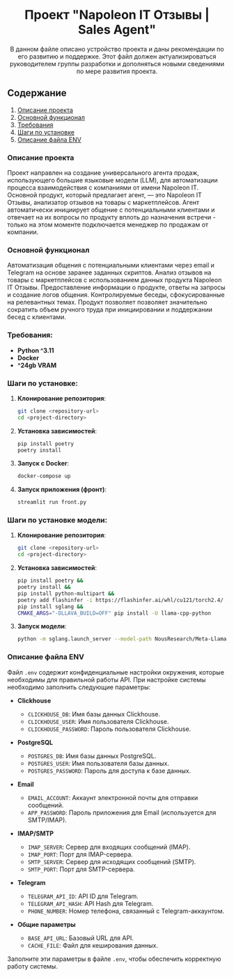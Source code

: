 <div align='center'>
  <h1>Проект "Napoleon IT Отзывы | Sales Agent"</h1>
  <p>В данном файле описано устройство проекта и даны рекомендации по его развитию и поддержке. Этот файл должен актуализироваться руководителем группы разработки и дополняться новыми сведениями по мере развития проекта.</p>
</div>

## Содержание
 
1. [Описание проекта](#Описание-проекта)
2. [Основной функционал](#Основной-функционал)
3. [Требования](#Требования)
4. [Шаги по установке](#Шаги-по-установке)
5. [Описание файла ENV](#Описание-файла-ENV)



### Описание проекта
Проект направлен на создание универсального агента продаж, использующего большие языковые модели (LLM), для автоматизации процесса взаимодействия с компаниями от имени Napoleon IT. Основной продукт, который предлагает агент, — это Napoleon IT Отзывы, анализатор отзывов на товары с маркетплейсов. Агент автоматически инициирует общение с потенциальными клиентами и отвечает на их вопросы по продукту вплоть до назначения встречи - только на этом моменте подключается менеджер по продажам от компании.

### Основной функционал
Автоматизация общения с потенциальными клиентами через email и Telegram на основе заранее заданных скриптов.
Анализ отзывов на товары с маркетплейсов с использованием данных продукта Napoleon IT Отзывы.
Предоставление информации о продукте, ответы на запросы и создание логов общения.
Контролируемые беседы, сфокусированные на релевантных темах.
Продукт позволяет позволяет значительно сократить объем ручного труда при инициировании и поддержании бесед с клиентами.


### Требования:
- **Python ^3.11**
- **Docker**
- **^24gb VRAM**

### Шаги по установке:

1. **Клонирование репозитория**:
   ```bash
   git clone <repository-url>
   cd <project-directory>
   ```

2. **Установка зависимостей**:
   ```bash
   pip install poetry
   poetry install
   ```

3. **Запуск с Docker**:
   ```bash
   docker-compose up
   ```

4. **Запуск приложения (фронт)**:
   ```bash
   streamlit run front.py
   ```

### Шаги по установке модели:

1. **Клонирование репозитория**:
   ```bash
   git clone <repository-url>
   cd <project-directory>
   ```

2. **Установка зависимостей**:
   ```bash
   pip install poetry &&
   poetry install &&
   pip install python-multipart &&
   poetry add flashinfer -i https://flashinfer.ai/whl/cu121/torch2.4/ &&
   pip install sglang &&
   CMAKE_ARGS="-DLLAVA_BUILD=OFF" pip install -U llama-cpp-python
   ```

3. **Запуск модели**:
   ```bash
   python -m sglang.launch_server --model-path NousResearch/Meta-Llama-3.1-8B-Instruct --port 30000 --dtype bfloat16 --quantization fp8 --mem-fraction-static 0.931 --disable-cuda-graph --host 0.0.0.0
   ```

### Описание файла ENV

Файл `.env` содержит конфиденциальные настройки окружения, которые необходимы для правильной работы API. При настройке системы необходимо заполнить следующие параметры:

- **Clickhouse**
  - `CLICKHOUSE_DB`: Имя базы данных Clickhouse.
  - `CLICKHOUSE_USER`: Имя пользователя Clickhouse.
  - `CLICKHOUSE_PASSWORD`: Пароль пользователя Clickhouse.

- **PostgreSQL**
  - `POSTGRES_DB`: Имя базы данных PostgreSQL.
  - `POSTGRES_USER`: Имя пользователя базы данных.
  - `POSTGRES_PASSWORD`: Пароль для доступа к базе данных.

- **Email**
  - `EMAIL_ACCOUNT`: Аккаунт электронной почты для отправки сообщений.
  - `APP_PASSWORD`: Пароль приложения для Email (используется для SMTP/IMAP).

- **IMAP/SMTP**
  - `IMAP_SERVER`: Сервер для входящих сообщений (IMAP).
  - `IMAP_PORT`: Порт для IMAP-сервера.
  - `SMTP_SERVER`: Сервер для исходящих сообщений (SMTP).
  - `SMTP_PORT`: Порт для SMTP-сервера.

- **Telegram**
  - `TELEGRAM_API_ID`: API ID для Telegram.
  - `TELEGRAM_API_HASH`: API Hash для Telegram.
  - `PHONE_NUMBER`: Номер телефона, связанный с Telegram-аккаунтом.

- **Общие параметры**
  - `BASE_API_URL`: Базовый URL для API.
  - `CACHE_FILE`: Файл для кеширования данных.

Заполните эти параметры в файле `.env`, чтобы обеспечить корректную работу системы.
